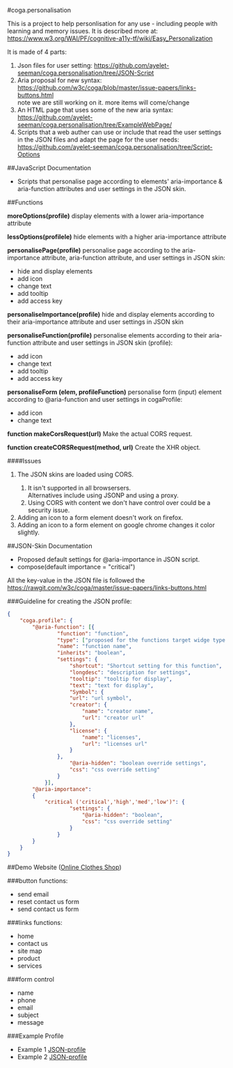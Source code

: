 #coga.personalisation
<p>This is a project to help personlisation for any use - including people with learning and memory issues. It is described more at: <a href="https://www.w3.org/WAI/PF/cognitive-a11y-tf/wiki/Easy_Personalization">https://www.w3.org/WAI/PF/cognitive-a11y-tf/wiki/Easy_Personalization</a></p>
<p>It is made of 4 parts:</p>
<ol>
<li>Json files for user setting: <a href="https://github.com/ayelet-seeman/coga.personalisation/tree/JSON-Script">https://github.com/ayelet-seeman/coga.personalisation/tree/JSON-Script</a></li>
<li>Aria proposal for new syntax: <a href="https://github.com/w3c/coga/blob/master/issue-papers/links-buttons.html">https://github.com/w3c/coga/blob/master/issue-papers/links-buttons.html</a> <br />
note we are still working on it. more items will come/change</li>
<li>An HTML page that uses some of the new aria syntax: <a href="https://github.com/ayelet-seeman/coga.personalisation/tree/ExampleWebPage/">https://github.com/ayelet-seeman/coga.personalisation/tree/ExampleWebPage/</a></li>
<li>Scripts that a web auther can use or include that read the user settings in the JSON files and adapt the page for  the user needs: <a href="https://github.com/ayelet-seeman/coga.personalisation/tree/Script-Options">https://github.com/ayelet-seeman/coga.personalisation/tree/Script-Options</a></li></ol>

##JavaScript Documentation
*  Scripts that personalise page according to elements' aria-importance & aria-function attributes and user settings in the JSON skin. 

##Functions
<p> <b>moreOptions(profile)</b> display elements with a lower aria-importance attribute</p>
<p><b>lessOptions(profilele)</b> hide elements with a higher aria-importance attribute</p>
<p><b>personalisePage(profile)</b> personalise page according to the aria-importance attribute, aria-function attribute, and user settings in JSON skin:
<ul><li>hide and display elements</li>
<li>add icon</li>
<li>change text</li>
<li>add tooltip</li>
<li>add access key</li></ul></p>
<p><b>personaliseImportance(profile)</b> hide and display elements according to their aria-importance attribute and user settings in JSON skin</p>
<p><b>personaliseFunction(profile)</b> personalise elements according to their aria-function attribute and user settings in JSON skin (profile):
<ul><li>add icon</li>
<li>change text</li>
<li>add tooltip</li>
<li>add access key</li></ul>
</p>
<p><b>personaliseForm (elem, profileFunction)</b> personalise form (input) element according to @aria-function and user settings in cogaProfile:
<ul><li>add icon</li>
<li>change text</li></ul>
</p>
<p><b>function makeCorsRequest(url)</b> Make the actual CORS request.
<p><b>function createCORSRequest(method, url)</b> Create the XHR object.



####Issues
<ol>
<li> The JSON skins are loaded using CORS.</li>
<ol><li>It isn't supported in all browsersers.<br>
Alternatives include using JSONP and using a proxy.</li>
<li> Using CORS with content we don't have control over could be a security issue.</li></ol>
<li>Adding an icon to a form element doesn't work on firefox.</li>
<li>Adding an icon to a form element on google chrome changes it color slightly.</li>
</ol>

##JSON-Skin Documentation

* Proposed default settings for @aria-importance in JSON script. 
* compose(default importance = "critical")

All the key-value in the JSON file is followed the https://rawgit.com/w3c/coga/master/issue-papers/links-buttons.html

###Guideline for creating the JSON profile:

```json
{
    "coga.profile": {
        "@aria-function": [{
                "function": "function",
                "type": ["proposed for the functions target widge type."],   
                "name": "function name",
                "inherits": "boolean",
                "settings": { 
                    "shortcut": "Shortcut setting for this function",
                    "longdesc": "description for settings",
                    "tooltip": "tooltip for display",
                    "text": "text for display",
                    "Symbol": {
                    "url": "url symbol",
                    "creator": {
                        "name": "creator name",
                        "url": "creator url"
                    },
                    "license": {
                        "name": "licenses",
                        "url": "licenses url"
                    }
                },
                    "@aria-hidden": "boolean override settings",
                    "css": "css override setting"
                }
            }],
        "@aria-importance": 
        {
            "critical ('critical','high','med','low')": { 
                    "settings": {
                        "@aria-hidden": "boolean",
                        "css": "css override setting"
                    }
                }
        }
    }
}

```

##Demo Website ([Online Clothes Shop](https://rawgit.com/ayelet-seeman/coga.personalisation/ExampleWebPage/demo1.0.html))

###button functions:
- send email
- reset contact us form
- send contact us form

###links functions:
- home
- contact us
- site map
- product
- services

###form control
- name
- phone
- email
- subject
- message

###Example Profile
- Example 1 [JSON-profile](https://github.com/ayelet-seeman/coga.personalisation/blob/JSON-Script/profile_exmaple_1.json)
- Example 2 [JSON-profile](https://github.com/ayelet-seeman/coga.personalisation/blob/JSON-Script/profile_exmaple_2.json)
